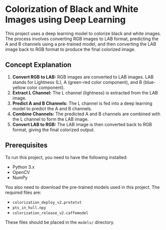 # Colorization of Black and White Images using Deep Learning

This project uses a deep learning model to colorize black and white images. The process involves converting RGB images to LAB format, predicting the A and B channels using a pre-trained model, and then converting the LAB image back to RGB format to produce the final colorized image.

## Concept Explanation

1. **Convert RGB to LAB:** RGB images are converted to LAB images. LAB stands for Lightness (L), A (green-red color component), and B (blue-yellow color component).
2. **Extract L Channel:** The L channel (lightness) is extracted from the LAB image.
3. **Predict A and B Channels:** The L channel is fed into a deep learning model to predict the A and B channels.
4. **Combine Channels:** The predicted A and B channels are combined with the L channel to form the LAB image.
5. **Convert LAB to RGB:** The LAB image is then converted back to RGB format, giving the final colorized output.

## Prerequisites

To run this project, you need to have the following installed:

- Python 3.x
- OpenCV
- NumPy

You also need to download the pre-trained models used in this project. The required files are:

- `colorization_deploy_v2.prototxt`
- `pts_in_hull.npy`
- `colorization_release_v2.caffemodel`

These files should be placed in the `models/` directory.
